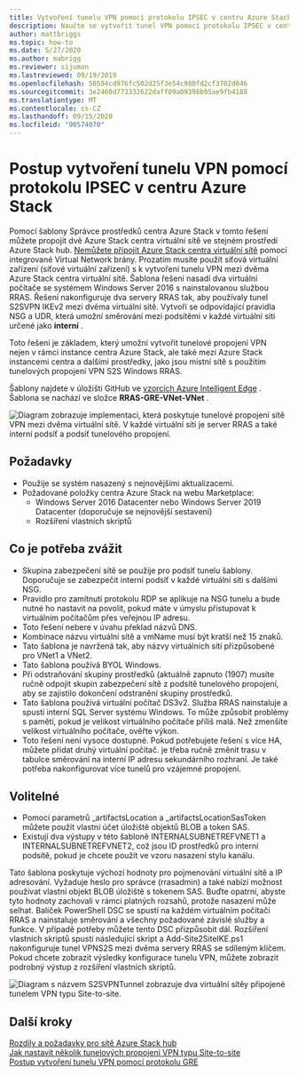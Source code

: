 ```yaml
---
title: Vytvoření tunelu VPN pomocí protokolu IPSEC v centru Azure Stack
description: Naučte se vytvořit tunel VPN pomocí protokolu IPSEC v centru Azure Stack.
author: mattbriggs
ms.topic: how-to
ms.date: 5/27/2020
ms.author: mabrigg
ms.reviewer: sijuman
ms.lastreviewed: 09/19/2019
ms.openlocfilehash: 50594cd976fc502d25f3e54c980fd2cf3702d046
ms.sourcegitcommit: 3e2460d773332622daff09a09398b95ae9fb4188
ms.translationtype: MT
ms.contentlocale: cs-CZ
ms.lasthandoff: 09/15/2020
ms.locfileid: "90574070"
---
```

# <a name="how-to-create-a-vpn-tunnel-using-ipsec--in-azure-stack-hub"></a>Postup vytvoření tunelu VPN pomocí protokolu IPSEC v centru Azure Stack

Pomocí šablony Správce prostředků centra Azure Stack v tomto řešení můžete propojit dvě Azure Stack centra virtuální sítě ve stejném prostředí Azure Stack hub. [Nemůžete připojit Azure Stack centra virtuální sítě](./azure-stack-network-differences.md) pomocí integrované Virtual Network brány. Prozatím musíte použít síťová virtuální zařízení (síťové virtuální zařízení) s k vytvoření tunelu VPN mezi dvěma Azure Stack centra virtuální sítě. Šablona řešení nasadí dva virtuální počítače se systémem Windows Server 2016 s nainstalovanou službou RRAS. Řešení nakonfiguruje dva servery RRAS tak, aby používaly tunel S2SVPN IKEv2 mezi dvěma virtuální sítě. Vytvoří se odpovídající pravidla NSG a UDR, která umožní směrování mezi podsítěmi v každé virtuální síti určené jako **interní** . 

Toto řešení je základem, který umožní vytvořit tunelové propojení VPN nejen v rámci instance centra Azure Stack, ale také mezi Azure Stack instancemi centra a dalšími prostředky, jako jsou místní sítě s použitím tunelových propojení VPN S2S Windows RRAS.

Šablony najdete v úložišti GitHub ve [vzorcích Azure Intelligent Edge](https://github.com/Azure-Samples/azure-intelligent-edge-patterns) . Šablona se nachází ve složce **RRAS-GRE-VNet-VNet** . 

![Diagram zobrazuje implementaci, která poskytuje tunelové propojení sítě VPN mezi dvěma virtuální sítě. V každé virtuální síti je server RRAS a také interní podsíť a podsíť tunelového propojení.](./media/azure-stack-network-howto-vpn-tunnel-ipsec/overview.png)

## <a name="requirements"></a>Požadavky

- Použije se systém nasazený s nejnovějšími aktualizacemi. 
- Požadované položky centra Azure Stack na webu Marketplace:
    -  Windows Server 2016 Datacenter nebo Windows Server 2019 Datacenter (doporučuje se nejnovější sestavení)
    -  Rozšíření vlastních skriptů

## <a name="things-to-consider"></a>Co je potřeba zvážit

- Skupina zabezpečení sítě se použije pro podsíť tunelu šablony.  Doporučuje se zabezpečit interní podsíť v každé virtuální síti s dalšími NSG.
- Pravidlo pro zamítnutí protokolu RDP se aplikuje na NSG tunelu a bude nutné ho nastavit na povolit, pokud máte v úmyslu přistupovat k virtuálním počítačům přes veřejnou IP adresu.
- Toto řešení nebere v úvahu překlad názvů DNS.
- Kombinace názvu virtuální sítě a vmName musí být kratší než 15 znaků.
- Tato šablona je navržená tak, aby názvy virtuálních sítí přizpůsobené pro VNet1 a VNet2.
- Tato šablona používá BYOL Windows.
- Při odstraňování skupiny prostředků (aktuálně zapnuto (1907) musíte ručně odpojit skupin zabezpečení sítě z podsítě tunelového propojení, aby se zajistilo dokončení odstranění skupiny prostředků.
- Tato šablona používá virtuální počítač DS3v2.  Služba RRAS nainstaluje a spustí interní SQL Server systému Windows.  To může způsobit problémy s pamětí, pokud je velikost virtuálního počítače příliš malá.  Než zmenšíte velikost virtuálního počítače, ověřte výkon.
- Toto řešení není vysoce dostupné.  Pokud potřebujete řešení s více HA, můžete přidat druhý virtuální počítač. je třeba ručně změnit trasu v tabulce směrování na interní IP adresu sekundárního rozhraní.  Je také potřeba nakonfigurovat více tunelů pro vzájemné propojení.

## <a name="optional"></a>Volitelné

- Pomocí parametrů _artifactsLocation a _artifactsLocationSasToken můžete použít vlastní účet úložiště objektů BLOB a token SAS.
- Existují dva výstupy v této šabloně INTERNALSUBNETREFVNET1 a INTERNALSUBNETREFVNET2, což jsou ID prostředků pro interní podsítě, pokud je chcete použít ve vzoru nasazení stylu kanálu.

Tato šablona poskytuje výchozí hodnoty pro pojmenování virtuální sítě a IP adresování.  Vyžaduje heslo pro správce (rrasadmin) a také nabízí možnost používat vlastní objekt BLOB úložiště s tokenem SAS.  Buďte opatrní, abyste tyto hodnoty zachovali v rámci platných rozsahů, protože nasazení může selhat.  Balíček PowerShell DSC se spustí na každém virtuálním počítači RRAS a nainstaluje směrování a všechny požadované závislé služby a funkce.  V případě potřeby můžete tento DSC přizpůsobit dál.  Rozšíření vlastních skriptů spustí následující skript a Add-Site2SiteIKE.ps1 nakonfiguruje tunel VPNS2S mezi dvěma servery RRAS se sdíleným klíčem.  Pokud chcete zobrazit výsledky konfigurace tunelu VPN, můžete zobrazit podrobný výstup z rozšíření vlastních skriptů.

![Diagram s názvem S2SVPNTunnel zobrazuje dva virtuální sítěy připojené tunelem VPN typu Site-to-site.](./media/azure-stack-network-howto-vpn-tunnel-ipsec/s2svpntunnel.png)

## <a name="next-steps"></a>Další kroky

[Rozdíly a požadavky pro sítě Azure Stack hub](azure-stack-network-differences.md)  
[Jak nastavit několik tunelových propojení VPN typu Site-to-site](network-howto-vpn-tunnel.md)  
[Postup vytvoření tunelu VPN pomocí protokolu GRE](network-howto-vpn-tunnel-gre.md)
